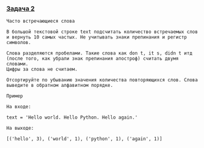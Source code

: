 ### [Задача 2](https://autotest.gb.ru/problems/94?lesson_id=407707&_ga=2.10121781.1271577593.1704395565-8102908836.1699019265)
```
Часто встречающиеся слова

В большой текстовой строке text подсчитать количество встречаемых слов и вернуть 10 самых частых. Не учитывать знаки препинания и регистр символов.

Слова разделяются пробелами. Такие слова как don t, it s, didn t итд (после того, как убрали знак препинания апостроф) считать двумя словами.
Цифры за слова не считаем.

Отсортируйте по убыванию значения количества повторяющихся слов. Слова выведите в обратном алфавитном порядке.

Пример

На входе:

text = 'Hello world. Hello Python. Hello again.'

На выходе:

[('hello', 3), ('world', 1), ('python', 1), ('again', 1)]
```